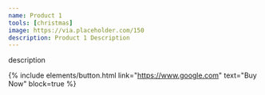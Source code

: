 ```yaml
---
name: Product 1
tools: [christmas]
image: https://via.placeholder.com/150
description: Product 1 Description
---
```


description

{% include elements/button.html link="https://www.google.com" text="Buy Now" block=true %}
